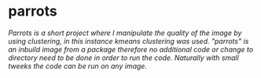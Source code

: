# parrots
*Parrots is a short project where I manipulate the quality of the image by using clustering, in this instance kmeans clustering was used.
"parrots" is an inbuild image from a package therefore no additional code or change to directory need to be done in order to run the code.
 Naturally with small tweeks the code can be run on any image.*
